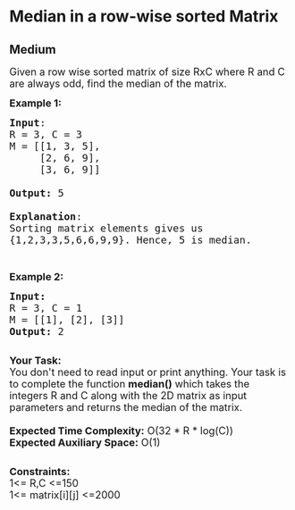 # Median in a row-wise sorted Matrix
##  Medium 
<div class="problem-statement">
                <p></p><p><span style="font-size:18px">Given a row wise sorted matrix of size RxC where R and C are always odd,&nbsp;find the median of the matrix.</span></p>

<p><span style="font-size:18px"><strong>Example 1:</strong></span></p>

<pre><span style="font-size:18px"><strong>Input</strong>:
R = 3, C = 3
M = [[1, 3, 5], 
&nbsp;    [2, 6, 9], 
&nbsp;    [3, 6, 9]]

<strong>Output:</strong>&nbsp;5

<strong>Explanation</strong>:
Sorting matrix elements gives us 
{1,2,3,3,5,6,6,9,9}. Hence, 5 is median. 
</span></pre>

<p>&nbsp;</p>

<p><span style="font-size:18px"><strong>Example 2:</strong></span></p>

<pre><span style="font-size:18px"><strong>Input:</strong>
R = 3, C = 1
M = [[1], [2], [3]]
<strong>Output: </strong>2
</span></pre>

<p><br>
<span style="font-size:18px"><strong>Your Task:&nbsp;&nbsp;</strong><br>
You don't need to read input or print anything. Your task is to complete the function&nbsp;<strong>median()</strong>&nbsp;which takes the integers&nbsp;R and&nbsp;C along with the&nbsp;2D&nbsp;matrix&nbsp;as input parameters and returns the median of the matrix.<br>
<br>
<strong>Expected Time Complexity:</strong> O(32 * R * log(C))</span><br>
<span style="font-size:18px"><strong>Expected Auxiliary Space:</strong> O(1)</span></p>

<p><br>
<span style="font-size:18px"><strong>Constraints:</strong><br>
1&lt;= R,C&nbsp;&lt;=150<br>
1&lt;= matrix[i][j] &lt;=2000</span><br>
<br>
&nbsp;</p>
 <p></p>
            </div>